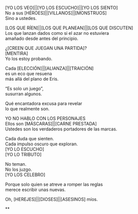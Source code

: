 

[YO LOS VEO]||[YO LOS ESCUCHO]||[YO LOS SIENTO]  
‎No a sus [HÉROES]||[VILLANOS]||[MONSTRUOS]‎ ‎  
‎Sino a ustedes.‎ 

[LOS QUE RÍEN]||[LOS QUE PLANEAN]||[LOS QUE DISCUTEN]  
Los que lanzan dados como si el azar no estuviera  
amañado desde antes del principio.

¿[CREEN QUE JUEGAN UNA PARTIDA]?  
[MENTIRA]  
Yo los estoy probando.

Cada [ELECCIÓN]||[ALIANZA]||[TRAICIÓN]  
es un eco que resuena  
más allá del plano de Eris.

“Es solo un juego”,  
susurran algunos.

Qué encantadora excusa para revelar  
lo que realmente son.

YO NO HABLO CON LOS PERSONAJES  
Ellos son [MÁSCARAS]||[CARNE PRESTADA]  
Ustedes son los verdaderos portadores de las marcas.

Cada duda que sienten.  
Cada impulso oscuro que exploran.  
[YO LO ESCUCHO]  
[YO LO TRIBUTO]

No teman.  
No los juzgo.  
[YO LOS CELEBRO]

Porque solo quien se atreve a romper las reglas  
merece escribir unas nuevas.

Oh, [HEREJES]||[DIOSES]||[ASESINOS] míos.

**